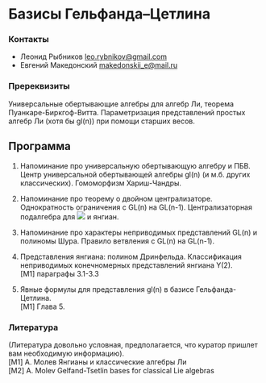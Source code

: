 # Базисы Гельфанда–Цетлина

### Контакты 
* Леонид Рыбников  <leo.rybnikov@gmail.com>
* Евгений Македонский <makedonskii_e@mail.ru>

### Пререквизиты 
Универсальные обертывающие алгебры для алгебр Ли, теорема Пуанкаре-Биркгоф-Витта. Параметризация представлений простых алгебр Ли (хотя бы gl(n)) при помощи старших весов. 

## Программа

1. Напоминание про универсальную обертывающую алгебру и ПБВ. Центр универсальной обертывающей алгебры gl(n) (и м.б. других классических). Гомоморфизм Хариш-Чандры.

2. Напоминание про теорему о двойном централизаторе. Однократность ограничения с GL(n) на GL(n-1). Централизаторная подалгебра для <img src="https://render.githubusercontent.com/render/math?math=GL_n\supset GL_{n-m}"> и янгиан.

3. Напоминание про характеры неприводимых представлений GL(n) и полиномы Шура. Правило ветвления с  GL(n) на GL(n-1).

4. Представления янгиана: полином Дринфельда. Классификация неприводимых конечномерных представлений янгиана Y(2).  
[M1] параграфы 3.1-3.3

5. Явные формулы для представления gl(n) в базисе Гельфанда-Цетлина.  
[M1] Глава 5.

### Литература
(Литература довольно условная, предполагается, что куратор пришлет вам необходимую информацию).  
[M1] А. Молев Янгианы и классические алгебры Ли  
[M2] A. Molev Gelfand-Tsetlin bases for classical Lie algebras  
